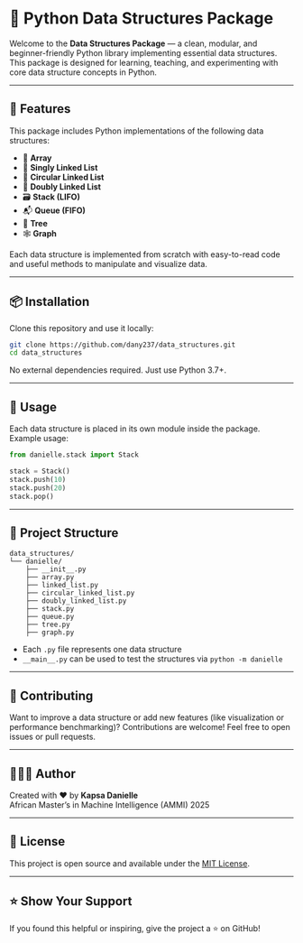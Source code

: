 # 🧠 Python Data Structures Package

Welcome to the **Data Structures Package** — a clean, modular, and beginner-friendly Python library implementing essential data structures. This package is designed for learning, teaching, and experimenting with core data structure concepts in Python.

---

## 🚀 Features

This package includes Python implementations of the following data structures:

- 🧱 **Array**
- 🔗 **Singly Linked List**
- 🔁 **Circular Linked List**
- 🔄 **Doubly Linked List**
- 🗃️ **Stack (LIFO)**
- 📬 **Queue (FIFO)**
- 🌳 **Tree**
- 🕸️ **Graph**

Each data structure is implemented from scratch with easy-to-read code and useful methods to manipulate and visualize data.

---

## 📦 Installation

Clone this repository and use it locally:

```bash
git clone https://github.com/dany237/data_structures.git
cd data_structures
```

No external dependencies required. Just use Python 3.7+.

---

## 🧪 Usage

Each data structure is placed in its own module inside the package. Example usage:

```python
from danielle.stack import Stack

stack = Stack()
stack.push(10)
stack.push(20)
stack.pop()
```

---

## 📁 Project Structure

```
data_structures/
└── danielle/
    ├── __init__.py
    ├── array.py
    ├── linked_list.py
    ├── circular_linked_list.py
    ├── doubly_linked_list.py
    ├── stack.py
    ├── queue.py
    ├── tree.py
    ├── graph.py
```

- Each `.py` file represents one data structure
- `__main__.py` can be used to test the structures via `python -m danielle`

---

## 🧰 Contributing

Want to improve a data structure or add new features (like visualization or performance benchmarking)? Contributions are welcome! Feel free to open issues or pull requests.

---

## 👩🏽‍💻 Author

Created with ❤️ by **Kapsa Danielle**  
African Master’s in Machine Intelligence (AMMI) 2025

---

## 📜 License

This project is open source and available under the [MIT License](LICENSE).

---

## ⭐️ Show Your Support

If you found this helpful or inspiring, give the project a ⭐️ on GitHub!
